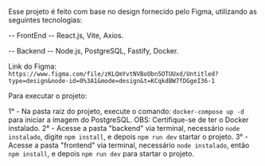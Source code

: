 Esse projeto é feito com base no design fornecido pelo Figma, utilizando as seguintes tecnologias:

-- FrontEnd --
React.js,
Vite,
Axios.

-- Backend --
Node.js,
PostgreSQL,
Fastify,
Docker.

Link do Figma: `https://www.figma.com/file/zKLQmYvtNVBoObn5OTUUxd/Untitled?type=design&node-id=0%3A1&mode=design&t=KCqkdBW7fDGgeI36-1`

Para executar o projeto:

1° - Na pasta raiz do projeto, execute o comando: `docker-compose up -d` para iniciar a imagem do PostgreSQL. OBS: Certifique-se de ter o Docker instalado.
2° - Acesse a pasta "backend" via terminal, necessário `node instalado`, digite `npm install`, e depois `npm run dev` startar o projeto.
3° - Acesse a pasta "frontend" via terminal, necessário `node instalado`, então `npm install`, e depois `npm run dev` para startar o projeto.
